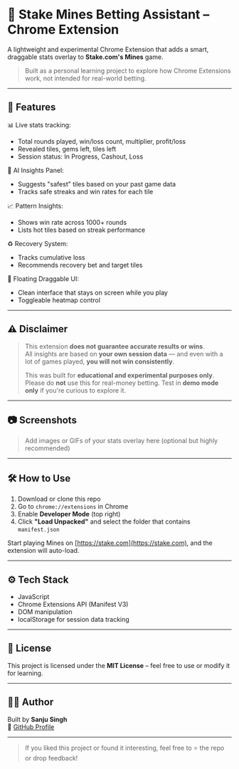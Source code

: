# 🎰 Stake Mines Betting Assistant – Chrome Extension

A lightweight and experimental Chrome Extension that adds a smart, draggable stats overlay to **Stake.com's Mines** game.

> Built as a personal learning project to explore how Chrome Extensions work, not intended for real-world betting.

---

## 🚀 Features

📊 Live stats tracking:
- Total rounds played, win/loss count, multiplier, profit/loss  
- Revealed tiles, gems left, tiles left  
- Session status: In Progress, Cashout, Loss

🤖 AI Insights Panel:
- Suggests "safest" tiles based on your past game data
- Tracks safe streaks and win rates for each tile

📈 Pattern Insights:
- Shows win rate across 1000+ rounds
- Lists hot tiles based on streak performance

♻️ Recovery System:
- Tracks cumulative loss
- Recommends recovery bet and target tiles

🧊 Floating Draggable UI:
- Clean interface that stays on screen while you play
- Toggleable heatmap control

---

## ⚠️ Disclaimer

> This extension **does not guarantee accurate results or wins**.  
> All insights are based on **your own session data** — and even with a lot of games played, **you will not win consistently**.  
>  
> This was built for **educational and experimental purposes only**.  
> Please do **not** use this for real-money betting. Test in **demo mode only** if you're curious to explore it.

---

## 📷 Screenshots

> Add images or GIFs of your stats overlay here (optional but highly recommended)

---

## 🛠 How to Use

1. Download or clone this repo  
2. Go to `chrome://extensions` in Chrome  
3. Enable **Developer Mode** (top right)  
4. Click **"Load Unpacked"** and select the folder that contains `manifest.json`

Start playing Mines on [https://stake.com](https://stake.com), and the extension will auto-load.

---

## ⚙️ Tech Stack

- JavaScript
- Chrome Extensions API (Manifest V3)
- DOM manipulation
- localStorage for session data tracking

---

## 📄 License

This project is licensed under the **MIT License** – feel free to use or modify it for learning.

---

## 🙋‍♂️ Author

Built by **Sanju Singh**  
📍 [GitHub Profile](https://github.com/TechySanju)

---

> If you liked this project or found it interesting, feel free to ⭐️ the repo or drop feedback!
